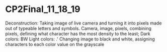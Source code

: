 # CP2Final_11_18_19

Deconstruction: Taking image of live camera and turning it into pixels made out of typeable letters and symbols.
Camera, image, pixels, combining pixels, defining what character has the most density to the least; 
Dark colors: BW
Light colors: .'
Changing image to black and white, assigning characters to each color value on the grayscale

